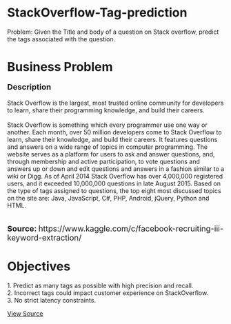 # StackOverflow-Tag-prediction
Problem: Given the Title and body of a question on Stack overflow, predict the tags associated with the question.

<h1>Business Problem </h1>
<p style='font-size:18px'><b> Description </b></p>
<p>
Stack Overflow is the largest, most trusted online community for developers to learn, share their programming knowledge, and build their careers.<br />
<br />
Stack Overflow is something which every programmer use one way or another. Each month, over 50 million developers come to Stack Overflow to learn, share their knowledge, and build their careers. It features questions and answers on a wide range of topics in computer programming. The website serves as a platform for users to ask and answer questions, and, through membership and active participation, to vote questions and answers up or down and edit questions and answers in a fashion similar to a wiki or Digg. As of April 2014 Stack Overflow has over 4,000,000 registered users, and it exceeded 10,000,000 questions in late August 2015. Based on the type of tags assigned to questions, the top eight most discussed topics on the site are: Java, JavaScript, C#, PHP, Android, jQuery, Python and HTML.<br />
<br />
</p>

<p style='font-size:18px'><b> Source:  </b> https://www.kaggle.com/c/facebook-recruiting-iii-keyword-extraction/</p>

<h1> Objectives </h1>
1. Predict as many tags as possible with high precision and recall.<br>
2. Incorrect tags could impact customer experience on StackOverflow.<br>
3. No strict latency constraints.
   
[View Source](https://github.com/chauhanakash23/StackOverflow-Tag-prediction)
